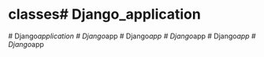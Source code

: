 # classes#   D j a n g o _ a p p l i c a t i o n  
 #   D j a n g o _ a p p l i c a t i o n  
 #   D j a n g o _ a p p  
 #   D j a n g o _ a p p  
 #   D j a n g o _ a p p  
 #   D j a n g o _ a p p  
 #   D j a n g o _ a p p  
 